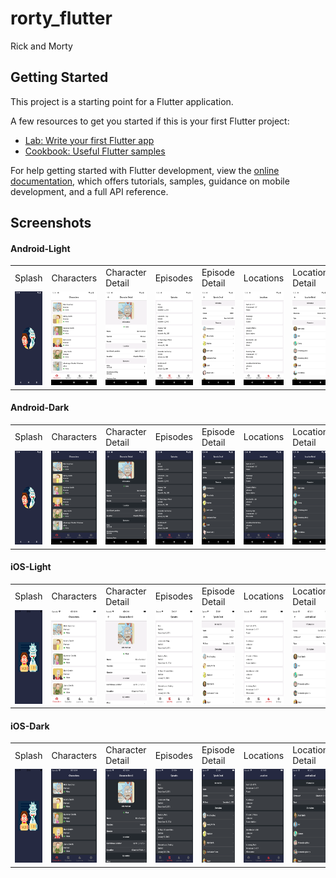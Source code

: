 # rorty_flutter

Rick and Morty

## Getting Started

This project is a starting point for a Flutter application.

A few resources to get you started if this is your first Flutter project:

- [Lab: Write your first Flutter app](https://docs.flutter.dev/get-started/codelab)
- [Cookbook: Useful Flutter samples](https://docs.flutter.dev/cookbook)

For help getting started with Flutter development, view the
[online documentation](https://docs.flutter.dev/), which offers tutorials, samples, guidance on
mobile development, and a full API reference.

## Screenshots

#### Android-Light
<table>
  <tr>
    <td>Splash</td>
    <td>Characters</td>
    <td>Character Detail</td>
    <td>Episodes</td>
    <td>Episode Detail</td>
    <td>Locations</td>
    <td>Location Detail</td>
    <td>Settings</td>
    <td>Abouts</td>
  </tr>
  <tr>
    <td><img src="art/screenshots/android/splash.png" width=250 height=150></td>
    <td><img src="art/screenshots/android/characters.png" width=250 height=150></td>
    <td><img src="art/screenshots/android/character-detail.png" width=250 height=150></td>
    <td><img src="art/screenshots/android/episodes.png" width=250 height=150></td>
    <td><img src="art/screenshots/android/episode-detail.png" width=250 height=150></td>
    <td><img src="art/screenshots/android/locations.png" width=250 height=150></td>
    <td><img src="art/screenshots/android/location-detail.png" width=250 height=150></td>
    <td><img src="art/screenshots/android/settings.png" width=250 height=150></td>
    <td><img src="art/screenshots/android/abouts.png" width=250 height=150></td>
  </tr>
 </table>

#### Android-Dark
<table>
  <tr>
    <td>Splash</td>
    <td>Characters</td>
    <td>Character Detail</td>
    <td>Episodes</td>
    <td>Episode Detail</td>
    <td>Locations</td>
    <td>Location Detail</td>
    <td>Settings</td>
    <td>Abouts</td>
  </tr>
  <tr>
    <td><img src="art/screenshots/android/splash.png" width=250 height=150></td>
    <td><img src="art/screenshots/android/characters-dark.png" width=250 height=150></td>
    <td><img src="art/screenshots/android/character-detail-dark.png" width=250 height=150></td>
    <td><img src="art/screenshots/android/episodes-dark.png" width=250 height=150></td>
    <td><img src="art/screenshots/android/episode-detail-dark.png" width=250 height=150></td>
    <td><img src="art/screenshots/android/locations-dark.png" width=250 height=150></td>
    <td><img src="art/screenshots/android/location-detail-dark.png" width=250 height=150></td>
    <td><img src="art/screenshots/android/settings-dark.png" width=250 height=150></td>
    <td><img src="art/screenshots/android/abouts-dark.png" width=250 height=150></td>
  </tr>
 </table>

#### iOS-Light
<table>
  <tr>
    <td>Splash</td>
    <td>Characters</td>
    <td>Character Detail</td>
    <td>Episodes</td>
    <td>Episode Detail</td>
    <td>Locations</td>
    <td>Location Detail</td>
    <td>Settings</td>
    <td>Abouts</td>
  </tr>
  <tr>
    <td><img src="art/screenshots/ios/splash.png" width=250 height=150></td>
    <td><img src="art/screenshots/ios/characters.png" width=250 height=150></td>
    <td><img src="art/screenshots/ios/character-detail.png" width=250 height=150></td>
    <td><img src="art/screenshots/ios/episodes.png" width=250 height=150></td>
    <td><img src="art/screenshots/ios/episode-detail.png" width=250 height=150></td>
    <td><img src="art/screenshots/ios/locations.png" width=250 height=150></td>
    <td><img src="art/screenshots/ios/location-detail.png" width=250 height=150></td>
    <td><img src="art/screenshots/ios/settings.png" width=250 height=150></td>
    <td><img src="art/screenshots/ios/abouts.png" width=250 height=150></td>
  </tr>
 </table>

#### iOS-Dark
<table>
  <tr>
    <td>Splash</td>
    <td>Characters</td>
    <td>Character Detail</td>
    <td>Episodes</td>
    <td>Episode Detail</td>
    <td>Locations</td>
    <td>Location Detail</td>
    <td>Settings</td>
    <td>Abouts</td>
  </tr>
  <tr>
    <td><img src="art/screenshots/ios/splash.png" width=250 height=150></td>
    <td><img src="art/screenshots/ios/characters-dark.png" width=250 height=150></td>
    <td><img src="art/screenshots/ios/character-detail-dark.png" width=250 height=150></td>
    <td><img src="art/screenshots/ios/episodes-dark.png" width=250 height=150></td>
    <td><img src="art/screenshots/ios/episode-detail-dark.png" width=250 height=150></td>
    <td><img src="art/screenshots/ios/locations-dark.png" width=250 height=150></td>
    <td><img src="art/screenshots/ios/location-detail-dark.png" width=250 height=150></td>
    <td><img src="art/screenshots/ios/settings-dark.png" width=250 height=150></td>
    <td><img src="art/screenshots/ios/abouts-dark.png" width=250 height=150></td>
  </tr>
 </table>
